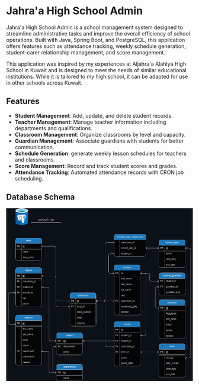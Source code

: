 # Jahra'a High School Admin

Jahra'a High School Admin is a school management system designed to streamline administrative tasks and improve the overall efficiency of school operations. Built with Java, Spring Boot, and PostgreSQL, this application offers features such as attendance tracking, weekly schedule generation, student-carer relationship management, and score management.

This application was inspired by my experiences at Aljahra'a Alahlya High School in Kuwait and is designed to meet the needs of similar educational institutions. While it is tailored to my high school, it can be adapted for use in other schools across Kuwait.

## Features

- **Student Management**: Add, update, and delete student records.
- **Teacher Management**: Manage teacher information including departments and qualifications.
- **Classroom Management**: Organize classrooms by level and capacity.
- **Guardian Management**: Associate guardians with students for better communication.
- **Schedule Generation**: generate weekly lesson schedules for teachers and classrooms.
- **Score Management**: Record and track student scores and grades.
- **Attendance Tracking**: Automated attendance records with CRON job scheduling.

## Database Schema

![Database Schema](./assest/schoo_db.png)
